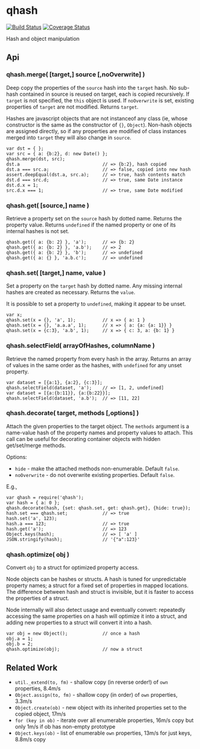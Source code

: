 qhash
================================================================

[![Build Status](https://travis-ci.org/andrasq/node-qhash.svg?branch=master)](https://travis-ci.org/andrasq/node-qhash)
[![Coverage Status](https://codecov.io/github/andrasq/node-qhash/coverage.svg?branch=master)](https://codecov.io/github/andrasq/node-qhash?branch=master)

Hash and object manipulation


Api
----------------------------------------------------------------

### qhash.merge( [target,] source [,noOverwrite] )

Deep copy the properties of the `source` hash into the `target` hash.  No sub-hash
contained in source is reused on target, each is copied recursively.  If `target`
is not specified, the `this` object is used.  If `noOverwrite` is set, existing
properties of `target` are not modified.  Returns `target`.

Hashes are javascript objects that are not instanceof any class (ie, whose
constructor is the same as the constructor of `{}`, `Object`).  Non-hash objects
are assigned directly, so if any properties are modified of class instances merged
into `target` they will also change in `source`.

    var dst = { };
    var src = { a: {b:2}, d: new Date() };
    qhash.merge(dst, src);
    dst.a                               // => {b:2}, hash copied
    dst.a === src.a;                    // => false, copied into new hash
    assert.deepEqual(dst.a, src.a);     // => true, hash contents match
    dst.d === src.d;                    // => true, same Date instance
    dst.d.x = 1;
    src.d.x === 1;                      // => true, same Date modified

### qhash.get( [source,] name )

Retrieve a property set on the `source` hash by dotted name.  Returns the property
value.  Returns `undefined` if the named property or one of its internal hashes is
not set.

    qhash.get({ a: {b: 2} }, 'a');      // => {b: 2}
    qhash.get({ a: {b: 2} }, 'a.b');    // => 2
    qhash.get({ a: {b: 2} }, 'b');      // => undefined
    qhash.get({ a: {} }, 'a.b.c');      // => undefined

### qhash.set( [target,] name, value )

Set a property on the `target` hash by dotted name.  Any missing internal hashes
are created as necessary.  Returns the `value`.

It is possible to set a property to `undefined`, making it appear to be unset.

    var x;
    qhash.set(x = {}, 'a', 1);          // x => { a: 1 }
    qhash.set(x = {}, 'a.a.a', 1);      // x => { a: {a: {a: 1}} }
    qhash.set(x = {c:3}, 'a.b', 1);     // x => { c: 3, a: {b: 1} }

### qhash.selectField( arrayOfHashes, columnName )

Retrieve the named property from every hash in the array.  Returns an array of
values in the same order as the hashes, with `undefined` for any unset property.

    var dataset = [{a:1}, {a:2}, {c:3}];
    qhash.selectField(dataset, 'a');    // => [1, 2, undefined]
    var dataset = [{a:{b:11}}, {a:{b:22}}];
    qhash.selectField(dataset, 'a.b');  // => [11, 22]

### qhash.decorate( target, methods [,options] )

Attach the given properties to the target object.  The `methods` argument is a
name-value hash of the property names and property values to attach.  This call can
be useful for decorating container objects with hidden get/set/merge methods.

Options:
* `hide` - make the attached methods non-enumerable.  Default `false`.
* `noOverwrite` - do not overwrite existing properties. Default `false`.

E.g.,

    var qhash = require('qhash');
    var hash = { a: 0 };
    qhash.decorate(hash, {set: qhash.set, get: qhash.get}, {hide: true});
    hash.set === qhash.set;             // => true
    hash.set('a', 123);
    hash.a === 123;                     // => true
    hash.get('a');                      // => 123
    Object.keys(hash);                  // => [ 'a' ]
    JSON.stringify(hash);               // '{"a":123}'

### qhash.optimize( obj )

Convert `obj` to a struct for optimized property access.

Node objects can be hashes or structs.  A hash is tuned for unpredictable property
names; a struct for a fixed set of properties in mapped locations.  The difference
between hash and struct is invisible, but it is faster to access the properties of
a struct.

Node internally will also detect usage and eventually convert:  repeatedly
accessing the same properties on a hash will optimize it into a struct, and adding
new properties to a struct will convert it into a hash.

    var obj = new Object();             // once a hash
    obj.a = 1;
    obj.b = 2;
    qhash.optimize(obj);                // now a struct


Related Work
----------------------------------------------------------------

- `util._extend(to, fm)` - shallow copy (in reverse order!) of `own` properties, 8.4m/s
- `Object.assign(to, fm)` - shallow copy (in order) of `own` properties, 3.3m/s
- `Object.create(ob)` - new object with its inherited properties set to the copied object, 17m/s
- `for (key in ob)` - iterate over all enumerable properties, 16m/s copy but only 1m/s if ob has non-empty prototype
- `Object.keys(ob)` - list of enumerable `own` properties, 13m/s for just keys, 8.8m/s copy
